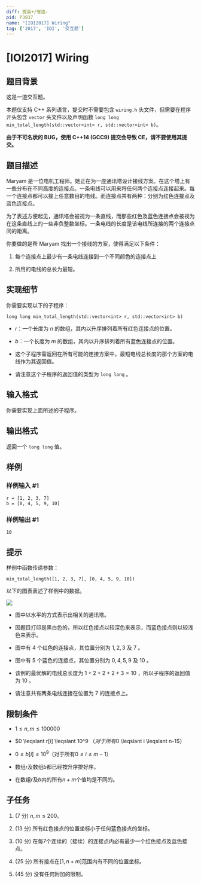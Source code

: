 ```yaml
---
diff: 提高+/省选-
pid: P3837
name: "[IOI2017] Wiring"
tag: ['2017', 'IOI', '交互题']
---
```

# [IOI2017] Wiring
## 题目背景

这是一道交互题。

本题仅支持 C++ 系列语言，提交时不需要包含 `wiring.h` 头文件，但需要在程序开头包含 `vector` 头文件以及声明函数 `long long min_total_length(std::vector<int> r, std::vector<int> b)`。

**由于不可名状的 BUG，使用 C++14 (GCC9) 提交会导致 CE，请不要使用其提交。**
## 题目描述

Maryam 是一位电机工程师。她正在为一座通讯塔设计接线方案。在这个塔上有一些分布在不同高度的连接点。一条电线可以用来将任何两个连接点连接起来。每一个连接点都可以接上任意数目的电线。而连接点共有两种：分别为红色连接点及蓝色连接点。

为了表述方便起见，通讯塔会被视为一条直线，而那些红色及蓝色连接点会被视为在这条直线上的一些非负整数坐标。一条电线的长度是该电线所连接的两个连接点间的距离。

你要做的是帮 Maryam 找出一个接线的方案，使得满足以下条件：

1. 每个连接点上最少有一条电线连接到一个不同颜色的连接点上

2. 所用的电线的总长为最短。


## 实现细节

你需要实现以下的子程序：

`long long min_total_length(std::vector<int> r, std::vector<int> b)`

- $r$：一个长度为 $n$ 的数组，其内以升序排列着所有红色连接点的位置。

- $b$：一个长度为 $m$ 的数组，其内以升序排列着所有蓝色连接点的位置。

- 这个子程序需返回在所有可能的连接方案中，最短电线总长度的那个方案的电线作为其返回值。

- 请注意这个子程序的返回值的类型为 `long long` 。

## 输入格式

你需要实现上面所述的子程序。

## 输出格式

返回一个 `long long` 值。

## 样例

### 样例输入 #1
```
r = [1, 2, 3, 7]
b = [0, 4, 5, 9, 10]
```
### 样例输出 #1
```
10
```
## 提示

样例中函数传递参数：

`min_total_length([1, 2, 3, 7], [0, 4, 5, 9, 10])`

以下的图表表述了样例中的数据。

 ![](https://cdn.luogu.com.cn/upload/pic/6724.png) 

- 图中以水平的方式表示出相关的通讯塔。

- 因题目打印是黑白色的，所以红色接点以较深色来表示，而蓝色接点则以较浅色来表示。

- 图中有 $4$ 个红色的连接点，其位置分别为 $1,2,3$ 及 $7$ 。

- 图中有 $5$ 个蓝色的连接点，其位置分别为 $0,4,5,9$ 及 $10$ 。

- 该例的最优解的电线总长度为 $1+2+2+2+3=10$ ，所以子程序的返回值为 $10$ 。

- 请注意共有两条电线连接在位置为 $7$ 的连接点上。


## 限制条件

- $1 \leqslant n,m \leqslant 100000$

- $0 \leqslant r[i] \leqslant 10^9 $（对于所有$0 \leqslant i \leqslant n-1$）

- $0 \leqslant b[i] \leqslant 10^9$（对于所有$0 \leqslant i \leqslant m-1$）

- 数组$r$及数组$b$都已经按升序排好序。

- 在数组$r$及$b$内的所有$n+m$个值均是不同的。


## 子任务

1. ($7$ 分)  $n,m\leqslant 200$。

2. ($13$ 分)  所有红色接点的位置坐标小于任何蓝色接点的坐标。

3. ($10$ 分)  在每$7$个连续的（接续）的连接点内必有最少一个红色接点及蓝色接点。

4. ($25$ 分)  所有接点在$[1,n+m]$范围内有不同的位置坐标。

5. ($45$ 分)  没有任何附加的限制。

